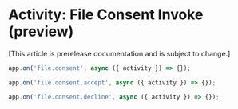 # Activity: File Consent Invoke (preview)

[This article is prerelease documentation and is subject to change.]

<!-- langtabs-start -->
```typescript
app.on('file.consent', async ({ activity }) => {});

app.on('file.consent.accept', async ({ activity }) => {});

app.on('file.consent.decline', async ({ activity }) => {});
```
<!-- langtabs-end -->